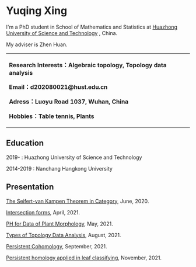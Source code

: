 # Yuqing Xing

I'm a PhD student in School of Mathematics and Statistics at [Huazhong University of Science and Technology](https://www.hust.edu.cn/) , China.

My adviser is Zhen Huan.


<table border="0">
  <tr>
    <td width="70%">
      <p><b>Research Interests：Algebraic topology, Topology data analysis</b></p>
      <p><b>Email：d202080021@hust.edu.cn</b></p>
      <p><b>Adress：Luoyu Road 1037, Wuhan, China</b></p>
      <p><b>Hobbies：Table tennis, Plants</b></p>
  </tr>
</table>

## Education

2019-     :  Huazhong University of Science and Technology

2014-2019 :  Nanchang Hangkong University

## Presentation
[The Seifert-van Kampen Theorem in Category](https://github.com/yubaba123/yuqing.github.io/blob/gh-pages/The%20Seifert-van%20Kampen%20Theorem%20in%20Category.pdf), June, 2020.

[Intersection forms](https://github.com/yubaba123/yuqing/blob/gh-pages/Intersection%20forms.pdf), April, 2021.

[PH for Data of Plant Morphology](https://github.com/yubaba123/yuqing.github.io/blob/gh-pages/Persistent%20Homology%20for%20Data%20of%20Plant%20Morphology.pdf), May, 2021.

[Types of Topology Data Analysis](https://github.com/yubaba123/yuqing/blob/gh-pages/Types%20of%20Topology%20Data%20Analysis.pdf), August, 2021.

[Persistent Cohomology](https://github.com/yubaba123/yuqing/blob/gh-pages/Persistent%20Cohomology.pdf.pdf), September, 2021.

[Persistent homology applied in leaf classifying](https://github.com/yubaba123/yuqing/blob/gh-pages/Persistent%20homology%20applied%20in%20leaf%20classifying.pdf), November, 2021.
